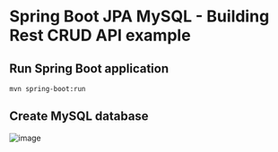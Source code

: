 # Spring Boot JPA MySQL - Building Rest CRUD API example

## Run Spring Boot application
```
mvn spring-boot:run
```

## Create MySQL database

![image](https://github.com/luiscoco/CRUD_Sample1_spring-boot-mysql-server/assets/32194879/06a7fe8d-79bf-4638-b1f3-72488dc0a931)


